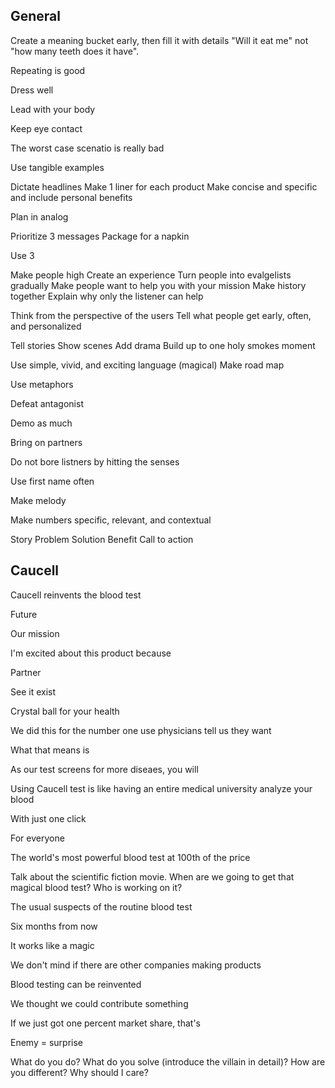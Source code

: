 ## General

Create a meaning bucket early, then fill it with details
"Will it eat me" not "how many teeth does it have".

Repeating is good

Dress well

Lead with your body

Keep eye contact

The worst case scenatio is really bad

Use tangible examples

Dictate headlines
Make 1 liner for each product
Make concise and specific and include personal benefits

Plan in analog

Prioritize 3 messages
Package for a napkin

Use 3

Make people high
Create an experience
Turn people into evalgelists gradually
Make people want to help you with your mission
Make history together
Explain why only the listener can help

Think from the perspective of the users
Tell what people get early, often, and personalized

Tell stories
Show scenes
Add drama
Build up to one holy smokes moment

Use simple, vivid, and exciting language (magical)
Make road map

Use metaphors

Defeat antagonist

Demo as much

Bring on partners

Do not bore listners by hitting the senses

Use first name often

Make melody

Make numbers specific, relevant, and contextual

Story
Problem
Solution
Benefit
Call to action

## Caucell

Caucell reinvents the blood test

Future

Our mission

I'm excited about this product because

Partner

See it exist

Crystal ball for your health

We did this for the number one use physicians tell us they want

What that means is

As our test screens for more diseaes, you will

Using Caucell test is like having an entire medical university analyze your blood

With just one click

For everyone

The world's most powerful blood test at 100th of the price

Talk about the scientific fiction movie.
When are we going to get that magical blood test?
Who is working on it?

The usual suspects of the routine blood test

Six months from now

It works like a magic

We don't mind if there are other companies making products

Blood testing can be reinvented

We thought we could contribute something

If we just got one percent market share, that's

Enemy = surprise

What do you do? What do you solve (introduce the villain in detail)? How are you different? Why should I care?
